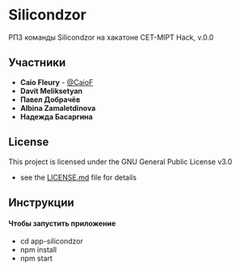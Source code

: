 # Silicondzor

РПЗ команды Silicondzor на хакатоне CET-MIPT Hack, v.0.0

## Участники

* **Caio Fleury** - [@CaioF](https://github.com/CaioF)
* **Davit Meliksetyan**
* **Павел Добрачёв**
* **Albina Zamaletdinova**
* **Надежда Басаргина**
 
## License

This project is licensed under the GNU General Public License v3.0
 - see the [LICENSE.md](LICENSE.md) file for details

## Инструкции

#### Чтобы запустить приложение

* cd app-silicondzor
* npm install
* npm start

